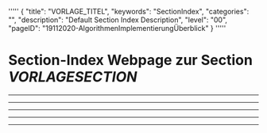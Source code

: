 '''''
{
"title": "VORLAGE_TITEL",
"keywords": "SectionIndex",
"categories": "",
"description": "Default Section Index Description",
"level": "00",
"pageID": "19112020-AlgorithmenImplementierungÜberblick"
}
'''''


<h1>Section-Index Webpage zur Section <i>VORLAGESECTION</i></h1>

<hr><hr><hr><hr><hr>